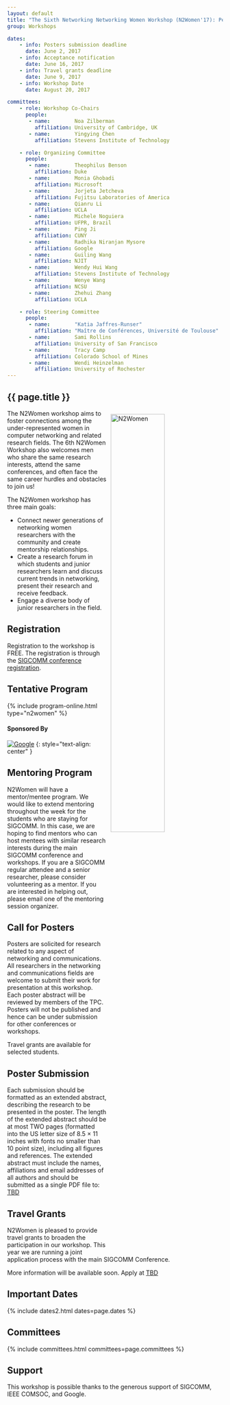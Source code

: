 ```yaml
---
layout: default
title: "The Sixth Networking Networking Women Workshop (N2Women'17): Personal Development Workshop"
group: Workshops

dates:
    - info: Posters submission deadline
      date: June 2, 2017
    - info: Acceptance notification
      date: June 16, 2017
    - info: Travel grants deadline
      date: June 9, 2017
    - info: Workshop Date
      date: August 20, 2017

committees:
    - role: Workshop Co-Chairs
      people:
       - name:        Noa Zilberman
         affiliation: University of Cambridge, UK
       - name:        Yingying Chen
         affiliation: Stevens Institute of Technology

    - role: Organizing Committee
      people:
       - name:        Theophilus Benson
         affiliation: Duke
       - name:        Monia Ghobadi
         affiliation: Microsoft
       - name:        Jorjeta Jetcheva
         affiliation: Fujitsu Laboratories of America
       - name:        Qianru Li
         affiliation: UCLA
       - name:        Michele Noguiera
         affiliation: UFPR, Brazil
       - name:        Ping Ji
         affiliation: CUNY
       - name:        Radhika Niranjan Mysore
         affiliation: Google
       - name:        Guiling Wang
         affiliation: NJIT
       - name:        Wendy Hui Wang
         affiliation: Stevens Institute of Technology
       - name:        Wenye Wang
         affiliation: NCSU
       - name:        Zhehui Zhang
         affiliation: UCLA

    - role: Steering Committee
      people:
       - name:        "Katia Jaffres-Runser"
         affiliation: "Maître de Conférences, Université de Toulouse"
       - name:        Sami Rollins
         affiliation: University of San Francisco
       - name:        Tracy Camp
         affiliation: Colorado School of Mines
       - name:        Wendi Heinzelman
         affiliation: University of Rochester
---
```


## {{ page.title }}

[<img style="width: 50%; float: right; margin: 10px;" src="{{ site.baseurl }}/images/workshop-n2women-logo.png" alt="N2Women" align="middle">](http://n2women.comsoc.org/)

The N2Women workshop aims to foster connections among the under-represented women in computer networking and related research fields. The 6th N2Women Workshop also welcomes men who share the same research interests, attend the same conferences, and often face the same career hurdles and obstacles to join us!

The N2Women workshop has three main goals:

* Connect newer generations of networking women researchers with the community and create mentorship relationships.
* Create a research forum in which students and junior researchers learn and discuss current trends in networking, present their research and receive feedback.
* Engage a diverse body of junior researchers in the field.

## Registration

Registration to the workshop is FREE.
The registration is through the [SIGCOMM conference registration](#TBD).

## Tentative Program

<!-- https://docs.google.com/spreadsheets/d/1J-lppI-_qcclJbmP3DN_xhgKnJnL6S344BUQQ9JbvIE/edit#gid=406283272 -->

{% include program-online.html type="n2women" %}

#### Sponsored By

<a href="https://google.com" taget="_blank"><img style="max-width: 100%" src="{{ site.baseurl }}/images/workshop-n2women-sponsor-google.png" alt="Google" /></a>
{: style="text-align: center" }

## Mentoring Program

N2Women will have a mentor/mentee program. We would like to extend mentoring throughout the week for the students who are staying for SIGCOMM. In this case, we are hoping to find mentors who can host mentees with similar research interests during the main SIGCOMM conference and workshops. If you are a SIGCOMM regular attendee and a senior researcher, please consider volunteering as a mentor. If you are interested in helping out, please email one of the mentoring session organizer.

## Call for Posters

Posters are solicited for research related to any aspect of networking and communications. All researchers in the networking and communications fields are welcome to submit their work for presentation at this workshop. Each poster abstract will be reviewed by members of the TPC. Posters will not be published and hence can be under submission for other conferences or workshops.
<!-- Two posters will be selected to receive a best poster award generously sponsored by Hewlett Packard Laboratories. -->
Travel grants are available for selected students.

## Poster Submission

Each submission should be formatted as an extended abstract, describing the research to be presented in the poster. The length of the extended abstract should be at most TWO pages (formatted into the US letter size of 8.5 × 11 inches with fonts no smaller than 10 point size), including all figures and references. The extended abstract must include the names, affiliations and email addresses of all authors and should be submitted as a single PDF file to: [TBD](#TBD)

## Travel Grants

N2Women is pleased to provide travel grants to broaden the participation in our workshop. This year we are running a joint application process with the main SIGCOMM Conference.

More information will be available soon. Apply at [TBD](#TBD)

## Important Dates

 {% include dates2.html dates=page.dates %}


## Committees

{% include committees.html committees=page.committees %}

## Support

This workshop is possible thanks to the generous support of SIGCOMM, IEEE COMSOC, and Google.
